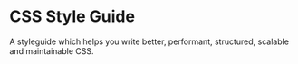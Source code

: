 # CSS Style Guide

A styleguide which helps you write better, performant, structured, scalable and maintainable CSS.
